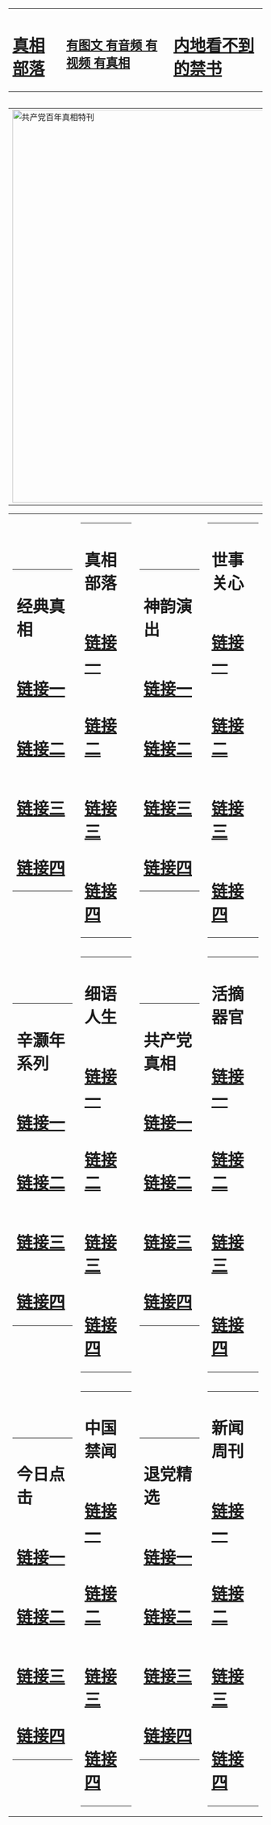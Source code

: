<table><tr><td><H1><a href="http://t.cn/RXEWeNT">真相部落</a></H1></td><td><H2><a href="http://t.cn/RXHdRCS">有图文 有音频 有视频 有真相</a></H2><td><H1><a href="http://t.cn/RXHdEf8"> 内地看不到的禁书</a></H1></td></table><table><table><tr><td><a href="http://t.cn/RXHdHGT"><img src="http://8986.61.bezopline.com/zx/bngcd/gcdbnzx.jpg" width="780"  border="0" alt="共产党百年真相特刊"></a></td></tr></table><table><tr><td><table><tr><td ><h1>经典真相</h1></td></tr><tr><td><h1>  <a href="http://t.cn/RXEWeKa" target=_blank>链接一</a>  </h1></td></tr><tr><td><h1>  <a href="http://t.cn/RXHdK7x" target=_blank>链接二</a>  </h1></td></tr><tr><td><h1>  <a href="http://po.st/cb2bdx" target=_blank>链接三</a>  </h1></td></tr><tr><td><h1>  <a href="http://po.st/d10IeG" target=_blank>链接四</a>  </h1></td></tr></table></td><td><table><tr><td ><h1>真相部落</h1></td></tr><tr><td><h1>  <a href="http://t.cn/RXEW9jA" target=_blank>链接一</a>  </h1></td></tr><tr><td><h1>  <a href="http://t.cn/RXHdK4W" target=_blank>链接二</a>  </h1></td></tr><tr><td><h1>  <a href="http://po.st/4Vnoj1" target=_blank>链接三</a>  </h1></td></tr><tr><td><h1>  <a href="http://po.st/rU0Bc7" target=_blank>链接四</a>  </h1></td></tr></table></td><td><table><tr><td ><h1>神韵演出</h1></td></tr><tr><td><h1>  <a href="http://t.cn/RXHdRKv" target=_blank>链接一</a>  </h1></td></tr><tr><td><h1>  <a href="http://t.cn/RXHd0ei" target=_blank>链接二</a>  </h1></td></tr><tr><td><h1>  <a href="http://po.st/GLcbrW" target=_blank>链接三</a>  </h1></td></tr><tr><td><h1>  <a href="http://po.st/gZTQ6q" target=_blank>链接四</a>  </h1></td></tr></table></td><td><table><tr><td ><h1>世事关心</h1></td></tr><tr><td><h1>  <a href="http://t.cn/RXHdReC" target=_blank>链接一</a>  </h1></td></tr><tr><td><h1>  <a href="http://t.cn/RXHdReC" target=_blank>链接二</a>  </h1></td></tr><tr><td><h1>  <a href="http://po.st/Me7wBq" target=_blank>链接三</a>  </h1></td></tr><tr><td><h1>  <a href="http://po.st/jEUUpC" target=_blank>链接四</a>  </h1></td></tr></table></td></tr><tr><td><table><tr><td ><h1>辛灏年系列</h1></td></tr><tr><td><h1>  <a href="http://t.cn/RXHdEcM" target=_blank>链接一</a>  </h1></td></tr><tr><td><h1>  <a href="http://t.cn/RXElkUX" target=_blank>链接二</a>  </h1></td></tr><tr><td><h1>  <a href="http://po.st/KosPKx" target=_blank>链接三</a>  </h1></td></tr><tr><td><h1>  <a href="http://po.st/LDiDMo" target=_blank>链接四</a>  </h1></td></tr></table></td><td><table><tr><td ><h1>细语人生</h1></td></tr><tr><td><h1>  <a href="http://t.cn/RXHd9rG" target=_blank>链接一</a>  </h1></td></tr><tr><td><h1>  <a href="http://t.cn/RXHdXO0" target=_blank>链接二</a>  </h1></td></tr><tr><td><h1>  <a href="http://po.st/6QgQ9g" target=_blank>链接三</a>  </h1></td></tr><tr><td><h1>  <a href="http://po.st/hRIgBq" target=_blank>链接四</a>  </h1></td></tr></table></td><td><table><tr><td ><h1>共产党真相</h1></td></tr><tr><td><h1>  <a href="http://t.cn/RXHdHGT" target=_blank>链接一</a>  </h1></td></tr><tr><td><h1>  <a href="http://t.cn/RazR2XV" target=_blank>链接二</a>  </h1></td></tr><tr><td><h1>  <a href="http://po.st/FljSYP" target=_blank>链接三</a>  </h1></td></tr><tr><td><h1>  <a href="http://po.st/jf3mW6" target=_blank>链接四</a>  </h1></td></tr></table></td><td><table><tr><td ><h1>活摘器官</h1></td></tr><tr><td><h1>  <a href="http://t.cn/RXHdWNz" target=_blank>链接一</a>  </h1></td></tr><tr><td><h1>  <a href="http://t.cn/RXHdaJ6" target=_blank>链接二</a>  </h1></td></tr><tr><td><h1>  <a href="http://po.st/yS6VXf" target=_blank>链接三</a>  </h1></td></tr><tr><td><h1>  <a href="http://po.st/DO90Yj" target=_blank>链接四</a>  </h1></td></tr></table></td></tr><tr><td><table><tr><td ><h1>今日点击</h1></td></tr><tr><td><h1>  <a href="http://t.cn/RXHgwFQ" target=_blank>链接一</a>  </h1></td></tr><tr><td><h1>  <a href="http://t.cn/RXEl52C" target=_blank>链接二</a>  </h1></td></tr><tr><td><h1>  <a href="http://t.cn/RXEWahD" target=_blank>链接三</a>  </h1></td></tr><tr><td><h1>  <a href="http://po.st/mE1jm2" target=_blank>链接四</a>  </h1></td></tr></table></td><td><table><tr><td ><h1>中国禁闻</h1></td></tr><tr><td><h1>  <a href="http://t.cn/RXElwyw" target=_blank>链接一</a>  </h1></td></tr><tr><td><h1>  <a href="http://t.cn/RXHdreT" target=_blank>链接二</a>  </h1></td></tr><tr><td><h1>  <a href="http://t.cn/RXHdreT" target=_blank>链接三</a>  </h1></td></tr><tr><td><h1>  <a href="http://po.st/jyeaOU" target=_blank>链接四</a>  </h1></td></tr></table></td><td><table><tr><td ><h1>退党精选</h1></td></tr><tr><td><h1>  <a href="http://t.cn/RXEltAI" target=_blank>链接一</a>  </h1></td></tr><tr><td><h1>  <a href="http://t.cn/RXEltAI" target=_blank>链接二</a>  </h1></td></tr><tr><td><h1>  <a href="http://t.cn/RXHdkQl" target=_blank>链接三</a>  </h1></td></tr><tr><td><h1>  <a href="http://po.st/UvEPqY" target=_blank>链接四</a>  </h1></td></tr></table></td><td><table><tr><td ><h1>新闻周刊</h1></td></tr><tr><td><h1>  <a href="http://t.cn/RXEjyar" target=_blank>链接一</a>  </h1></td></tr><tr><td><h1>  <a href="http://t.cn/RXEjyar" target=_blank>链接二</a>  </h1></td></tr><tr><td><h1>  <a href="http://po.st/SBLOWe" target=_blank>链接三</a>  </h1></td></tr><tr><td><h1>  <a href="http://t.cn/RXHdozL" target=_blank>链接四</a>  </h1></td></tr></table></td></tr></table>
